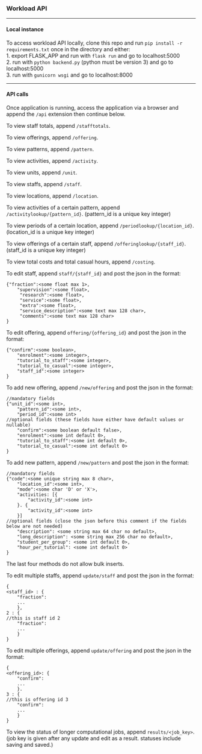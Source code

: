 ### Workload API
---

#### Local instance

To access workload API locally, clone this repo and run `pip install -r requirements.txt` once in the directory and either:  
    1. export FLASK_APP and run with `flask run` and go to localhost:5000  
    2. run with `python backend.py` (python must be version 3) and go to localhost:5000  
    3. run with `gunicorn wsgi` and go to localhost:8000  

---

#### API calls

Once application is running, access the application via a browser and append the `/api` extension then continue below.

To view staff totals, append `/stafftotals`.

To view offerings, append `/offering`.

To view patterns, append `/pattern`.

To view activities, append `/activity`.

To view units, append `/unit`.

To view staffs, append `/staff`.

To view locations, append `/location`.

To view activities of a certain pattern, append `/activitylookup/{pattern_id}`. (pattern_id is a unique key integer)

To view periods of a certain location, append `/periodlookup/{location_id}`. (location_id is a unique key integer)

To view offerings of a certain staff, append `/offeringlookup/{staff_id}`. (staff_id is a unique key integer)

To view total costs and total casual hours, append `/costing`.

To edit staff, append `staff/{staff_id}` and post the json in the format:  
```
{"fraction":<some float max 1>,  
	"supervision":<some float>,  
	 "research":<some float>,  
	 "service":<some float>,  
	 "extra":<some float>,  
	 "service_description":<some text max 128 char>,  
	 "comments":<some text max 128 char>   
}
```

To edit offering, append `offering/{offering_id}` and post the json in the format:  
```
{"confirm":<some boolean>,  
	"enrolment":<some integer>,  
	"tutorial_to_staff":<some integer>,  
	"tutorial_to_casual":<some integer>,  
	"staff_id":<some integer>
}
```


To add new offering, append `/new/offering` and post the json in the format:  
```  
//mandatory fields  
{"unit_id":<some int>,  
	"pattern_id":<some int>,  
	"period_id":<some int>   
//optional fields (these fields have either have default values or nullable)  
	"confirm":<some boolean default false>,  
	"enrolment":<some int default 0>,  
	"tutorial_to_staff":<some int default 0>,  
	"tutorial_to_casual":<some int default 0>  
}  
```

To add new pattern, append `/new/pattern` and post the json in the format:  
```  
//mandatory fields  
{"code":<some unique string max 8 char>,  
	"location_id":<some int>,  
	"mode":<some char 'D' or 'X'>,  
	"activities: [{  
		"activity_id":<some int>  
	}. {  
		"activity_id":<some int>  
	}]  
//optional fields (close the json before this comment if the fields below are not needed)  
	"description": <some string max 64 char no default>,  
	"long_description": <some string max 256 char no default>,  
	"student_per_group": <some int default 0>,  
	"hour_per_tutorial": <some int default 0>  
}
```

The last four methods do not allow bulk inserts.

To edit multiple staffs, append `update/staff` and post the json in the format:
```
{  
<staff_id> : {  
	"fraction":  
	...  
	},   
2 : {  
//this is staff id 2  
	"fraction":  
	...  
	}  
} 
```

To edit multiple offerings, append `update/offering` and post the json in the format:
```
{  
<offering_id>: {  
	"confirm":  
	...  
	}.  
3 : {  
//this is offering id 3   
	"confirm":  
	...  
	}  
}   
```

To view the status of longer computational jobs, append `results/<job_key>`. (job key is given after any update and edit as a result. statuses include saving and saved.) 
